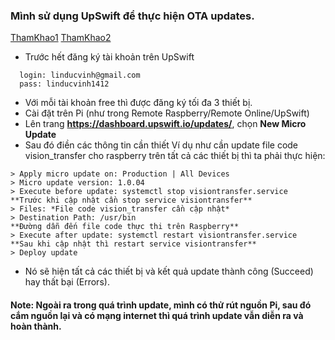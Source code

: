 ### Mình sử dụng UpSwift để thực hiện OTA updates.
[ThamKhao1](https://www.upswift.io/post/raspberry-pi-ota-update-in-2020-method)
[ThamKhao2](https://medium.com/@eitan.chud/how-to-implement-ota-updates-for-iot-and-connected-devices-82624cb6a8bf)

- Trước hết đăng ký tài khoản trên UpSwift 
```
  login: linducvinh@gmail.com 
  pass: linducvinh1412
```
- Với mỗi tài khoản free thì được đăng ký tối đa 3 thiết bị.
- Cài đặt trên Pi (như trong Remote Raspberry/Remote Online/UpSwift)
- Lên trang **https://dashboard.upswift.io/updates/**, chọn **New Micro Update**
- Sau đó điền các thông tin cần thiết
Ví dụ như cần update file code vision_transfer cho raspberry trên tất cả các thiết bị thì ta phải thực hiện:
```
> Apply micro update on: Production | All Devices
> Micro update version: 1.0.04
> Execute before update: systemctl stop visiontransfer.service
**Trước khi cập nhật cần stop service visiontransfer**
> Files: *File code vision_transfer cần cập nhật*
> Destination Path: /usr/bin
**Đường dẫn đến file code thực thi trên Raspberry**
> Execute after update: systemctl restart visiontransfer.service
**Sau khi cập nhật thì restart service visiontransfer**
> Deploy update
```
- Nó sẽ hiện tất cả các thiết bị và kết quả update thành công (Succeed) hay thất bại (Errors).

#### Note: Ngoài ra trong quá trình update, mình có thử rút nguồn Pi, sau đó cắm nguồn lại và có mạng internet thì quá trình update vẫn diễn ra và hoàn thành.

